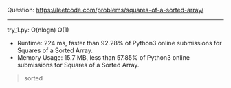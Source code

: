 Question: https://leetcode.com/problems/squares-of-a-sorted-array/

---

try_1.py: O(nlogn) O(1)
* Runtime: 224 ms, faster than 92.28% of Python3 online submissions for Squares of a Sorted Array.
* Memory Usage: 15.7 MB, less than 57.85% of Python3 online submissions for Squares of a Sorted Array.

> sorted

